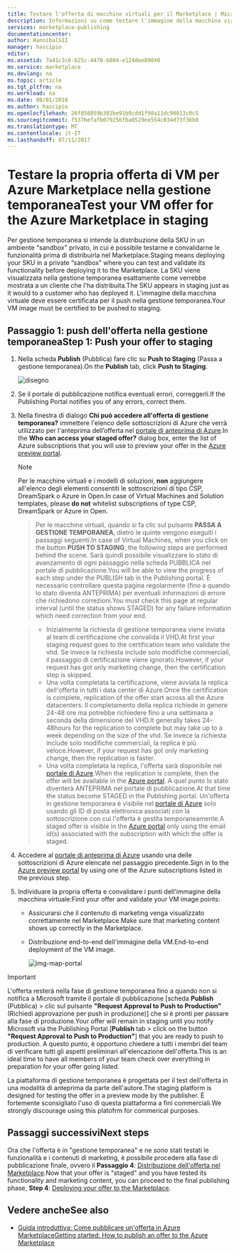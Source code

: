 ```yaml
---
title: Testare l'offerta di macchine virtuali per il Marketplace | Microsoft Docs
description: Informazioni su come testare l'immagine della macchina virtuale per Azure Marketplace.
services: marketplace-publishing
documentationcenter: 
author: HannibalSII
manager: hascipio
editor: 
ms.assetid: 7a41c3c6-625c-4478-b804-e124dee89040
ms.service: marketplace
ms.devlang: na
ms.topic: article
ms.tgt_pltfrm: na
ms.workload: na
ms.date: 08/01/2016
ms.author: hascipio
ms.openlocfilehash: 26f856059b381be91b9cdd1f98a11dc90813c0c5
ms.sourcegitcommit: f537befafb079256fba0529ee554c034d73f36b0
ms.translationtype: MT
ms.contentlocale: it-IT
ms.lasthandoff: 07/11/2017
---
```

# <a name="test-your-vm-offer-for-the-azure-marketplace-in-staging"></a><span data-ttu-id="0f02d-103">Testare la propria offerta di VM per Azure Marketplace nella gestione temporanea</span><span class="sxs-lookup"><span data-stu-id="0f02d-103">Test your VM offer for the Azure Marketplace in staging</span></span>
<span data-ttu-id="0f02d-104">Per gestione temporanea si intende la distribuzione della SKU in un ambiente "sandbox" privato, in cui è possibile testarne e convalidarne le funzionalità prima di distribuirla nel Marketplace.</span><span class="sxs-lookup"><span data-stu-id="0f02d-104">Staging means deploying your SKU in a private “sandbox” where you can test and validate its functionality before deploying it to the Marketplace.</span></span> <span data-ttu-id="0f02d-105">La SKU viene visualizzata nella gestione temporanea esattamente come verrebbe mostrata a un cliente che l'ha distribuita.</span><span class="sxs-lookup"><span data-stu-id="0f02d-105">The SKU appears in staging just as it would to a customer who has deployed it.</span></span> <span data-ttu-id="0f02d-106">L'immagine della macchina virtuale deve essere certificata per il push nella gestione temporanea.</span><span class="sxs-lookup"><span data-stu-id="0f02d-106">Your VM image must be certified to be pushed to staging.</span></span>

## <a name="step-1-push-your-offer-to-staging"></a><span data-ttu-id="0f02d-107">Passaggio 1: push dell'offerta nella gestione temporanea</span><span class="sxs-lookup"><span data-stu-id="0f02d-107">Step 1: Push your offer to staging</span></span>
1. <span data-ttu-id="0f02d-108">Nella scheda **Publish** (Pubblica) fare clic su **Push to Staging** (Passa a gestione temporanea).</span><span class="sxs-lookup"><span data-stu-id="0f02d-108">On the **Publish** tab, click **Push to Staging**.</span></span>
   
    ![disegno](media/marketplace-publishing-vm-image-test-in-staging/vm-image-push-to-staging.png)
2. <span data-ttu-id="0f02d-110">Se il portale di pubblicazione notifica eventuali errori, correggerli.</span><span class="sxs-lookup"><span data-stu-id="0f02d-110">If the Publishing Portal notifies you of any errors, correct them.</span></span>
3. <span data-ttu-id="0f02d-111">Nella finestra di dialogo **Chi può accedere all'offerta di gestione temporanea?** immettere l'elenco delle sottoscrizioni di Azure che verrà utilizzato per l'anteprima dell’offerta nel [portale di anteprima di Azure](https://portal.azure.com).</span><span class="sxs-lookup"><span data-stu-id="0f02d-111">In the **Who can access your staged offer?** dialog box, enter the list of Azure subscriptions that you will use to preview your offer in the [Azure preview portal](https://portal.azure.com).</span></span>
   
   > [!NOTE]
   > <span data-ttu-id="0f02d-112">Per le macchine virtuali e i modelli di soluzioni, **non** aggiungere all'elenco degli elementi consentiti le sottoscrizioni di tipo CSP, DreamSpark o Azure in Open.</span><span class="sxs-lookup"><span data-stu-id="0f02d-112">In case of Virtual Machines and Solution templates, please **do not** whitelist subscriptions of type CSP, DreamSpark or Azure in Open.</span></span>
   > 
   > 

    > <span data-ttu-id="0f02d-113">Per le macchine virtuali, quando si fa clic sul pulsante **PASSA A GESTIONE TEMPORANEA**, dietro le quinte vengono eseguiti i passaggi seguenti.</span><span class="sxs-lookup"><span data-stu-id="0f02d-113">In case of Virtual Machines, when you click on the button **PUSH TO STAGING**, the following steps are performed behind the scene.</span></span> <span data-ttu-id="0f02d-114">Sarà quindi possibile visualizzare lo stato di avanzamento di ogni passaggio nella scheda PUBBLICA nel portale di pubblicazione.</span><span class="sxs-lookup"><span data-stu-id="0f02d-114">You will be able to view the progress of each step under the PUBLISH tab in the Publishing portal.</span></span> <span data-ttu-id="0f02d-115">È necessario controllare questa pagina regolarmente (fino a quando lo stato diventa ANTEPRIMA) per eventuali informazioni di errore che richiedono correzioni.</span><span class="sxs-lookup"><span data-stu-id="0f02d-115">You must check this page at regular interval (until the status shows STAGED) for any failure information which need correction from your end.</span></span>

    > - <span data-ttu-id="0f02d-116">Inizialmente la richiesta di gestione temporanea viene inviata al team di certificazione che convalida il VHD.</span><span class="sxs-lookup"><span data-stu-id="0f02d-116">At first your staging request goes to the certification team who validate the vhd.</span></span> <span data-ttu-id="0f02d-117">Se invece la richiesta include solo modifiche commerciali, il passaggio di certificazione viene ignorato.</span><span class="sxs-lookup"><span data-stu-id="0f02d-117">However, if your request has got only marketing change, then the certification step is skipped.</span></span>
    > - <span data-ttu-id="0f02d-118">Una volta completata la certificazione, viene avviata la replica dell'offerta in tutti i data center di Azure.</span><span class="sxs-lookup"><span data-stu-id="0f02d-118">Once the certification is complete, replication of the offer start across all the Azure datacenters.</span></span> <span data-ttu-id="0f02d-119">Il completamento della replica richiede in genere 24-48 ore ma potrebbe richiedere fino a una settimana a seconda della dimensione del VHD.</span><span class="sxs-lookup"><span data-stu-id="0f02d-119">It generally takes 24-48hours for the replication to complete but may take up to a week depending on the size of the vhd.</span></span> <span data-ttu-id="0f02d-120">Se invece la richiesta include solo modifiche commerciali, la replica è più veloce.</span><span class="sxs-lookup"><span data-stu-id="0f02d-120">However, if your request has got only marketing change, then the replication is faster.</span></span>
    > - <span data-ttu-id="0f02d-121">Una volta completata la replica, l'offerta sarà disponibile nel [portale di Azure](http:/portal.azure.com).</span><span class="sxs-lookup"><span data-stu-id="0f02d-121">When the replication is complete, then the offer will be available in the [Azure portal](http:/portal.azure.com).</span></span> <span data-ttu-id="0f02d-122">A quel punto lo stato diventerà ANTEPRIMA nel portale di pubblicazione.</span><span class="sxs-lookup"><span data-stu-id="0f02d-122">At that time the status become STAGED in the Publishing portal.</span></span> <span data-ttu-id="0f02d-123">Un'offerta in gestione temporanea è visibile nel [portale di Azure](http:/portal.azure.com) solo usando gli ID di posta elettronica associati con la sottoscrizione con cui l'offerta è gestita temporaneamente.</span><span class="sxs-lookup"><span data-stu-id="0f02d-123">A staged offer is visible in the [Azure portal](http:/portal.azure.com) only using the email id(s) associated with the subscription with which the offer is staged.</span></span>

1. <span data-ttu-id="0f02d-124">Accedere al [portale di anteprima di Azure](https://portal.azure.com) usando una delle sottoscrizioni di Azure elencate nel passaggio precedente.</span><span class="sxs-lookup"><span data-stu-id="0f02d-124">Sign in to the [Azure preview portal](https://portal.azure.com) by using one of the Azure subscriptions listed in the previous step.</span></span>
2. <span data-ttu-id="0f02d-125">Individuare la propria offerta e convalidare i punti dell'immagine della macchina virtuale:</span><span class="sxs-lookup"><span data-stu-id="0f02d-125">Find your offer and validate your VM image points:</span></span>
   
   * <span data-ttu-id="0f02d-126">Assicurarsi che il contenuto di marketing venga visualizzato correttamente nel Marketplace.</span><span class="sxs-lookup"><span data-stu-id="0f02d-126">Make sure that marketing content shows up correctly in the Marketplace.</span></span>
   * <span data-ttu-id="0f02d-127">Distribuzione end-to-end dell'immagine della VM.</span><span class="sxs-lookup"><span data-stu-id="0f02d-127">End-to-end deployment of the VM image.</span></span>
     
      ![img-map-portal](media/marketplace-publishing-push-to-staging/pubportal-mapping-azure-portal.jpg)

> [!IMPORTANT]
> <span data-ttu-id="0f02d-129">L'offerta resterà nella fase di gestione temporanea fino a quando non si notifica a Microsoft tramite il portale di pubblicazione [scheda **Publish** (Pubblica) > clic sul pulsante **"Request Approval to Push to Production"** (Richiedi approvazione per push in produzione)] che si è pronti per passare alla fase di produzione.</span><span class="sxs-lookup"><span data-stu-id="0f02d-129">Your offer will remain in staging until you notify Microsoft via the Publishing Portal [**Publish** tab > click on the button **"Request Approval to Push to Production"**] that you are ready to push to production.</span></span> <span data-ttu-id="0f02d-130">A questo punto, è opportuno chiedere a tutti i membri del team di verificare tutti gli aspetti preliminari all'elencazione dell'offerta.</span><span class="sxs-lookup"><span data-stu-id="0f02d-130">This is an ideal time to have all members of your team check over everything in preparation for your offer going listed.</span></span>
> 
> <span data-ttu-id="0f02d-131">La piattaforma di gestione temporanea è progettata per il test dell'offerta in una modalità di anteprima da parte dell'autore.</span><span class="sxs-lookup"><span data-stu-id="0f02d-131">The staging platform is designed for testing the offer in a preview mode by the publisher.</span></span> <span data-ttu-id="0f02d-132">È fortemente sconsigliato l'uso di questa piattaforma a fini commerciali.</span><span class="sxs-lookup"><span data-stu-id="0f02d-132">We strongly discourage using this platofrm for commerical purposes.</span></span>
> 
> 

## <a name="next-steps"></a><span data-ttu-id="0f02d-133">Passaggi successivi</span><span class="sxs-lookup"><span data-stu-id="0f02d-133">Next steps</span></span>
<span data-ttu-id="0f02d-134">Ora che l'offerta è in "gestione temporanea" e ne sono stati testati le funzionalità e i contenuti di marketing, è possibile procedere alla fase di pubblicazione finale, ovvero il **Passaggio 4**: [Distribuzione dell'offerta nel Marketplace](marketplace-publishing-push-to-production.md).</span><span class="sxs-lookup"><span data-stu-id="0f02d-134">Now that your offer is "staged" and you have tested its functionality and marketing content, you can proceed to the final publishing phase, **Step 4**: [Deploying your offer to the Marketplace](marketplace-publishing-push-to-production.md).</span></span>

## <a name="see-also"></a><span data-ttu-id="0f02d-135">Vedere anche</span><span class="sxs-lookup"><span data-stu-id="0f02d-135">See also</span></span>
* [<span data-ttu-id="0f02d-136">Guida introduttiva: Come pubblicare un'offerta in Azure Marketplace</span><span class="sxs-lookup"><span data-stu-id="0f02d-136">Getting started: How to publish an offer to the Azure Marketplace</span></span>](marketplace-publishing-getting-started.md)


